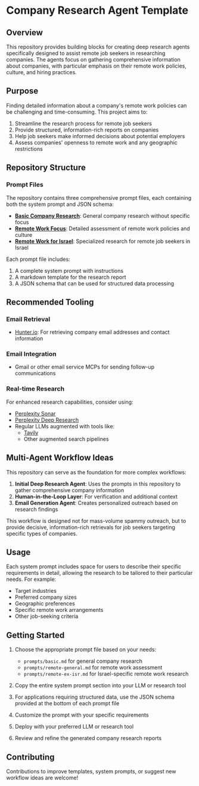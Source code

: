 # Company Research Agent Template

## Overview
This repository provides building blocks for creating deep research agents specifically designed to assist remote job seekers in researching companies. The agents focus on gathering comprehensive information about companies, with particular emphasis on their remote work policies, culture, and hiring practices.

## Purpose
Finding detailed information about a company's remote work policies can be challenging and time-consuming. This project aims to:

1. Streamline the research process for remote job seekers
2. Provide structured, information-rich reports on companies
3. Help job seekers make informed decisions about potential employers
4. Assess companies' openness to remote work and any geographic restrictions

## Repository Structure

### Prompt Files
The repository contains three comprehensive prompt files, each containing both the system prompt and JSON schema:

- **[Basic Company Research](/prompts/basic.md)**: General company research without specific focus
- **[Remote Work Focus](/prompts/remote-general.md)**: Detailed assessment of remote work policies and culture
- **[Remote Work for Israel](/prompts/remote-ex-isr.md)**: Specialized research for remote job seekers in Israel

Each prompt file includes:
1. A complete system prompt with instructions
2. A markdown template for the research report
3. A JSON schema that can be used for structured data processing

## Recommended Tooling

### Email Retrieval
- [Hunter.io](https://hunter.io): For retrieving company email addresses and contact information

### Email Integration
- Gmail or other email service MCPs for sending follow-up communications

### Real-time Research
For enhanced research capabilities, consider using:
- [Perplexity Sonar](https://www.perplexity.ai)
- [Perplexity Deep Research](https://www.perplexity.ai)
- Regular LLMs augmented with tools like:
  - [Tavily](https://tavily.com)
  - Other augmented search pipelines

## Multi-Agent Workflow Ideas

This repository can serve as the foundation for more complex workflows:

1. **Initial Deep Research Agent**: Uses the prompts in this repository to gather comprehensive company information
2. **Human-in-the-Loop Layer**: For verification and additional context
3. **Email Generation Agent**: Creates personalized outreach based on research findings

This workflow is designed not for mass-volume spammy outreach, but to provide decisive, information-rich retrievals for job seekers targeting specific types of companies.

## Usage

Each system prompt includes space for users to describe their specific requirements in detail, allowing the research to be tailored to their particular needs. For example:
- Target industries
- Preferred company sizes
- Geographic preferences
- Specific remote work arrangements
- Other job-seeking criteria

## Getting Started

1. Choose the appropriate prompt file based on your needs:
   - `prompts/basic.md` for general company research
   - `prompts/remote-general.md` for remote work assessment
   - `prompts/remote-ex-isr.md` for Israel-specific remote work research

2. Copy the entire system prompt section into your LLM or research tool

3. For applications requiring structured data, use the JSON schema provided at the bottom of each prompt file

4. Customize the prompt with your specific requirements

5. Deploy with your preferred LLM or research tool

6. Review and refine the generated company research reports

## Contributing

Contributions to improve templates, system prompts, or suggest new workflow ideas are welcome!
